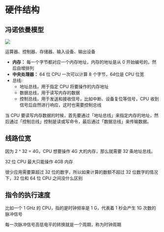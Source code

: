 # 硬件结构

## 冯诺依曼模型

![](https://cdn.xiaolincoding.com/gh/xiaolincoder/ImageHost2/%E6%93%8D%E4%BD%9C%E7%B3%BB%E7%BB%9F/%E7%A8%8B%E5%BA%8F%E6%89%A7%E8%A1%8C/%E5%86%AF%E8%AF%BA%E4%BE%9D%E6%9B%BC%E6%A8%A1%E5%9E%8B.png)

运算器、控制器、存储器、输入设备、输出设备

- **内存：** 每一个字节都对应一个内存地址，内存的地址是从 0 开始编号的，然后自增排列
- **中央处理器：** 64 位 CPU 一次可以计算 8 个字节，64位是 CPU 位宽
- 总线:
  - 地址总线，用于指定 CPU 将要操作的内存地址
  - 数据总线，用于读写内存的数据
  - 控制总线，用于发送和接收信号，比如中断、设备复位等信号，CPU 收到信号后自然进行响应，这时也需要控制总线

当 CPU 要读写内存数据的时候，首先要通过「地址总线」来指定内存的地址，然后通过「控制总线」控制是读或写命令，最后通过「数据总线」来传输数据。

## 线路位宽

因为 2 ^ 32 = 4G，CPU 想要操作 4G 大的内存，那么就需要 32 条地址总线。

32 位 CPU 最大只能操作 4GB 内存

很少应用需要算超过 32 位的数字，所以如果计算的数额不超过 32 位数字的情况下，32 位和 64 位 CPU 之间没什么区别

## 指令的执行速度

比如一个 1 GHz 的 CPU，指的是时钟频率是 1 G，代表着 1 秒会产生 1G 次数的脉冲信号

每一次脉冲信号高低电平的转换就是一个周期，称为时钟周期
